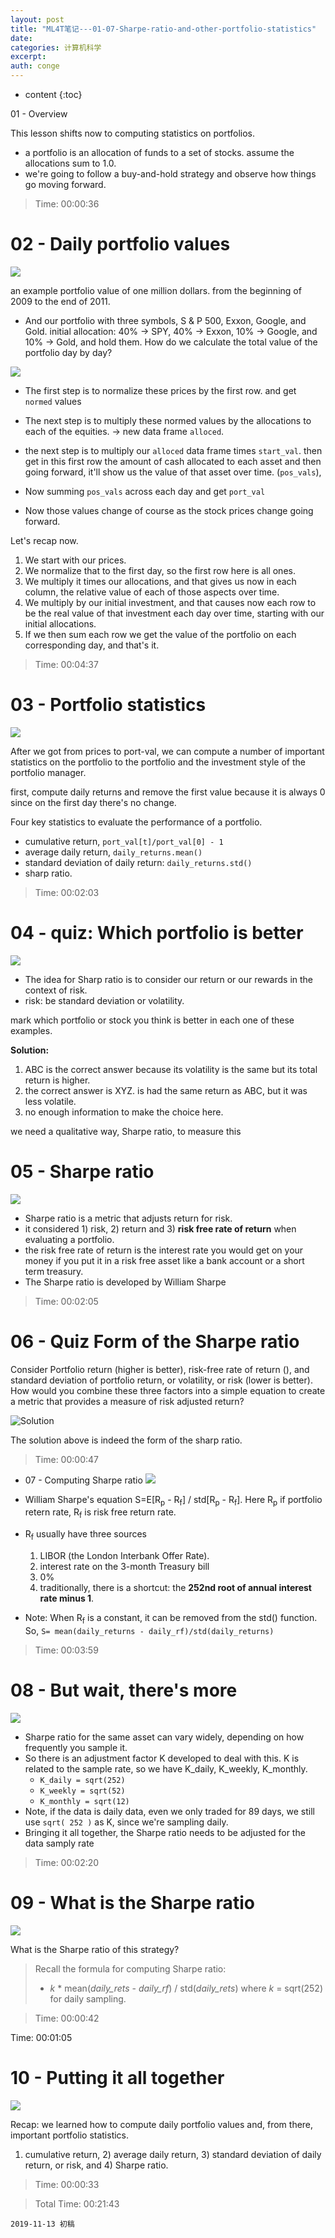 ```yaml
---
layout: post
title: "ML4T笔记---01-07-Sharpe-ratio-and-other-portfolio-statistics"
date:
categories: 计算机科学
excerpt:
auth: conge
---
```

* content
{:toc}

01 - Overview

This lesson shifts now to computing statistics on portfolios.
* a portfolio is an allocation of funds to a set of stocks. assume the allocations sum to 1.0.
* we're going to follow a buy-and-hold strategy and observe how things go moving forward.

> Time: 00:00:36

# 02 - Daily portfolio values

![](/assets/images/计算机科学/118382-117cf8a41aa76b5e.png)

an example portfolio value of one million dollars. from the beginning of 2009 to the end of 2011.
 * And our portfolio with three symbols, S & P 500, Exxon, Google, and Gold. initial allocation: 40% -> SPY, 40% -> Exxon, 10% -> Google, and 10% -> Gold, and hold them. How do we calculate the total value of the portfolio day by day?

![](/assets/images/计算机科学/118382-662184c9da96b715.png)

* The first step is to normalize these prices by the first row. and get `normed` values
* The next step is to multiply these normed values by the allocations to each of the equities. -> new data frame `alloced`.

* the next step is to multiply our `alloced` data frame times `start_val`. then get in this first row the amount of cash allocated to each asset and then going forward, it'll show us the value of that asset over time. (`pos_vals`),
* Now summing `pos_vals` across each day and get `port_val`
* Now those values change of course as the stock prices change going forward.

Let's recap now.

1. We start with our prices.
2. We normalize that to the first day, so the first row here is all ones.
3. We multiply it times our allocations, and that gives us now in each column, the relative value of each of those aspects over time.
4. We multiply by our initial investment, and that causes now each row to be the real value of that investment each day over time, starting with our initial allocations.
5. If we then sum each row we get the value of the portfolio on each corresponding day, and that's it.

> Time: 00:04:37

# 03 - Portfolio statistics
![ ](/assets/images/计算机科学/118382-187183bc30971efa.png)

After we got from prices to port-val, we can compute a number of important statistics on the portfolio to the portfolio and the investment style of the portfolio manager. 

first, compute daily returns and remove the first value because it is always 0 since on the first day there's no change.

Four key statistics to evaluate the performance of a portfolio.
* cumulative return, `port_val[t]/port_val[0] - 1`
* average daily return, `daily_returns.mean()`
* standard deviation of daily return: `daily_returns.std()`
* sharp ratio.

> Time: 00:02:03

# 04 - quiz: Which portfolio is better

![](/assets/images/计算机科学/118382-1029e1eaf54db03b.png)

* The idea for Sharp ratio is to consider our return or our rewards in the context of risk.
* risk: be standard deviation or volatility.

mark which portfolio or stock you think is better in each one of these examples.

__Solution:__
1. ABC is the correct answer because its volatility is the same but its total return is higher.
2. the correct answer is XYZ. is had the same return as ABC, but it was less volatile.
3. no enough information to make the choice here.

we need a qualitative way, Sharpe ratio, to measure this

# 05 - Sharpe ratio

![](/assets/images/计算机科学/118382-1ad31b36d9499ae3.png)

* Sharpe ratio is a metric that adjusts return for risk.
* it considered 1) risk, 2) return and 3) __risk free rate of return__ when evaluating a portfolio.
* the risk free rate of return is the interest rate you would get on your money if you put it in a risk free asset like a bank account or a short term treasury.
* The Sharpe ratio is developed by William Sharpe 

> Time: 00:02:05

# 06 - Quiz Form of the Sharpe ratio

Consider Portfolio return (higher is better), risk-free rate of return (), and standard deviation of portfolio return, or volatility, or risk (lower is better). How would you combine these three factors into a simple equation to create a metric that provides a measure of risk adjusted return?

![Solution](/assets/images/计算机科学/118382-4672af2d39120289.png)

The solution above is indeed the form of the sharp ratio.

> Time: 00:00:47

* 07 - Computing Sharpe ratio
![](/assets/images/计算机科学/118382-f24d4037e43a4d3c.png)

* William Sharpe's equation S=E[R<sub>p</sub> - R<sub>f</sub>] / std[R<sub>p</sub> - R<sub>f</sub>]. Here R<sub>p</sub> if portfolio retern rate, R<sub>f</sub> is risk free return rate.
* R<sub>f</sub> usually have three sources
  1. LIBOR (the London Interbank Offer Rate).
  2. interest rate on the 3-month Treasury bill
  3. 0%
  4. traditionally, there is a shortcut: the __252nd root of annual interest rate minus 1__.
* Note: When R<sub>f</sub> is a constant, it can be removed from the std() function. So, `S= mean(daily_returns - daily_rf)/std(daily_returns)`

> Time: 00:03:59

# 08 - But wait, there's more
![](/assets/images/计算机科学/118382-37e6d47c576a5038.png)

* Sharpe ratio for the same asset can vary widely, depending on how frequently you sample it.
* So there is an adjustment factor K developed to deal with this. K is related to the sample rate, so we have K_daily, K_weekly, K_monthly.
  * `K_daily = sqrt(252)`
  * `K_weekly = sqrt(52)`
  * `K_monthly = sqrt(12)`
* Note, if the data is daily data, even we only traded for 89 days, we still use `sqrt( 252 )` as K, since we're sampling daily.
* Bringing it all together, the Sharpe ratio needs to be adjusted for the data samply rate

> Time: 00:02:20

# 09 - What is the Sharpe ratio

![](/assets/images/计算机科学/118382-3f029dc286daa6fe.png)

What is the Sharpe ratio of this strategy?
> Recall the formula for computing Sharpe ratio:
>   * _k_ * mean(_daily_rets_ - _daily_rf_) / std(_daily_rets_)
> where _k_ = sqrt(252) for daily sampling.

> Time: 00:00:42

Time: 00:01:05

# 10 - Putting it all together

![](/assets/images/计算机科学/118382-e8934250be673023.png)

Recap: we learned how to compute daily portfolio values and, from there, important portfolio statistics.

1)  cumulative return, 2) average daily return, 3) standard deviation of daily return, or risk, and 4) Sharpe ratio.

> Time: 00:00:33

> Total Time: 00:21:43

```
2019-11-13 初稿
```
